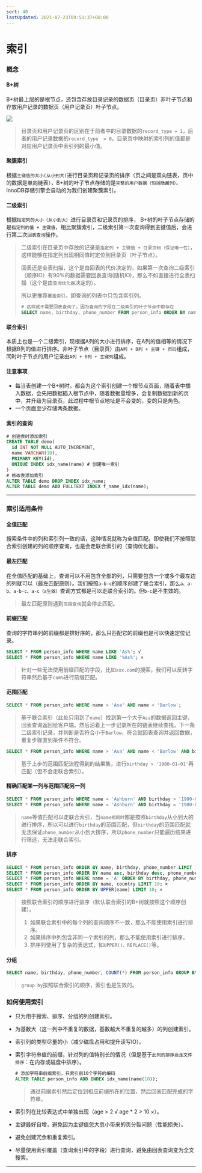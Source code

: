 ```yaml
---
sort: 40
lastUpdated: 2021-07-23T09:51:37+08:00
---
```

# 索引

### 概念

#### B+树

B+树最上层的是根节点，还包含存放目录记录的数据页（目录页）非叶子节点和存放用户记录的数据页（用户记录页）叶子节点。

![](https://nas.leejay.top/images/2025/01/22/fc4c4f06-6478-401f-b99a-3e677adca63f.png)

> 目录页和用户记录页的区别在于前者中的目录数据的`record_type = 1`，后者的用户记录数据的`record_type  = 0`。目录页中映射的索引列的值都是对应用户记录页中索引列的最小值。

#### 聚簇索引

根据`主键值的大小(从小到大)`进行目录页和记录页的排序（页之间是双向链表，页中的数据是单向链表），B+树的叶子节点存储的是`完整的用户数据（包括隐藏列）。`InnoDB存储引擎会自动的为我们创建聚簇索引。

#### 二级索引

根据`指定列的大小（从小到大）`进行目录页和记录页的排序， B+树的叶子节点存储的是`指定列的值 + 主键值`，相比聚簇索引，二级索引第一次查询得到主键值后，会进行第二次`回表查询`操作。

> 二级索引在目录页中存放的记录是`指定列 + 主键值 + 目录页码（保证唯一性）`，这样能够在指定列出现相同值时定位到目录页（叶子节点）。
>
> 回表还是全表扫描，这个是由回表的代价决定的，如果第一次查询二级索引（顺序IO）有90%的数据需要回表查询(随机IO)，那么不如直接进行全表扫描（这个是由`查询优化器`决定的）。
>
> 所以更推荐`覆盖索引`，即查询的列表中只包含索引列。
>
> ```sql
> # 这样就不需要回表查询了，因为查询的字段在二级索引的叶子节点中都存在
> SELECT name, birthday, phone_number FROM person_info ORDER BY name, birthday, phone_number;
> ```

#### 联合索引

本质上也是一个二级索引，现根据A列的大小进行排序，在A列的值相等的情况下根据B列的值进行排序。非叶子节点（目录页）由`A列 + B列 + 主键 + 页码`组成，同时叶子节点的用户记录由`A列 + B列 + 主键列`组成。

#### 注意事项

- 每当表创建一个B+树时，都会为这个索引创建一个根节点页面，随着表中插入数据，会先把数据插入根节点中，随着数据量增多，会复制数据到新的页中，并升级为目录页。此过程中根节点地址是不会变的，变的只是角色。
- 一个页面至少存储两条数据。

#### 索引的查询

```sql
# 创建表时添加索引
CREATE TABLE demo(
  id INT NOT NULL AUTO_INCREMENT,
  name VARCHAR(10),
  PRIMARY KEY(id),
  UNIQUE INDEX idx_name(name) # 创建唯一索引
)
# 修改表添加索引
ALTER TABLE demo DROP INDEX idx_name;
ALTER TABLE demo ADD FULLTEXT INDEX f_name_idx(name); 
```

---

### 索引适用条件

#### 全值匹配

搜索条件中的列和索引列一致的话，这种情况就称为全值匹配。即使我们不按照联合索引创建的列的顺序查询，也是会走联合索引的（查询优化器）。

#### 最左匹配

在全值匹配的基础上，查询可以不用包含全部的列，只需要包含一个或多个最左边的列就可以（最左匹配原则）。我们按照`a-b-c`的顺序创建了联合索引，那么`a、a-b、a-b-c、a-c（a生效）`查询方式都是可以走联合索引的。但`b-c`是不生效的。

> 最左匹配原则遇到`范围查询`就会停止匹配。

#### 前缀匹配

查询的字符串列的前缀都是排好序的，那么只匹配它的前缀也是可以快速定位记录。

```sql
SELECT * FROM person_info WHERE name LIKE 'As%'; √
SELECT * FROM person_info WHERE name LIKE '%As%'; ×
```

> 针对一些无法使用前缀匹配的字段，比如`xxx.com`的搜索，我们可以反转字符串然后基于`com%`进行前缀匹配。

#### 范围匹配

```sql
SELECT * FROM person_info WHERE name > 'Asa' AND name < 'Barlow';
```

> 基于联合索引（此处只用到了`name`）找到第一个大于`Asa`的数据返回主键，回表查询返回给客户端。然后沿着上一步记录所在的链表继续查找，下一条二级索引记录，并判断是否符合小于`Barlow`，符合就回表查询并返回数据，重复步骤直到条件不符合。

```sql
SELECT * FROM person_info WHERE name > 'Asa' AND name < 'Barlow' AND birthday > '1980-01-01';
```

> 基于上步的范围匹配流程得到的结果集，进行`birthday > '1980-01-01'`再匹配（但不会走联合索引）。

#### 精确匹配某一列与范围匹配另一列

```sql
SELECT * FROM person_info WHERE name = 'Ashburn' AND birthday > '1980-01-01' AND birthday < '2000-12-31' AND phone_number > '15100000000'; ×
SELECT * FROM person_info WHERE name = 'Ashburn' AND birthday = '1980-01-01' AND phone_number > '15100000000'; √
```

> `name`等值匹配可以走联合索引，当`name相同时`都是按照`birthday`从小到大的进行排序，所以可以进行`birthday`的范围匹配，但`birthday`的范围匹配就无法保证`phone_number`从小到大排序，所以`phone_number`只能遍历结果进行筛选，无法走联合索引。

#### 排序

```sql
SELECT * FROM person_info ORDER BY name, birthday, phone_number LIMIT 10; √
SELECT * FROM person_info ORDER BY name asc, birthday desc, phone_number asc; ×
SELECT * FROM person_info WHERE name = 'A' ORDER BY birthday, phone_number LIMIT 10; √
SELECT * FROM person_info ORDER BY name, country LIMIT 10; ×
SELECT * FROM person_info ORDER BY UPPER(name) LIMIT 10; ×
```

> 按照联合索引的顺序进行排序（默认联合索引的B+树就按照这个顺序创建）。
>
> 1. 如果联合索引中的每个列的查询顺序不一致，那么不能使用索引进行排序。
> 2. 如果排序中列包含非同一个索引的列，那么不能使用索引进行排序。
> 3. 排序列使用了复杂的表达式，如`UPPER()、REPLACE()`等。

#### 分组

```sql
SELECT name, birthday, phone_number, COUNT(*) FROM person_info GROUP BY name, birthday, phone_number; √
```

> `group by`按照联合索引的顺序，索引也是生效的。

### 如何使用索引

- 只为用于搜索、排序、分组的列创建索引。

- 为基数大（这一列中不重复的数据，基数越大不重复的越多）的列创建索引。

- 索引列的类型尽量的小（减少磁盘占用和提升读写IO）。

- 索引字符串值的前缀，针对列的值特别长的情况（但是基于`此列的排序会走文件排序`：在内存或磁盘中排序）。

  ```sql
  # 添加字符串前缀索引，只索引前10个字符的编码
  ALTER TABLE person_info ADD INDEX idx_name(name(10));
  ```

  > 通过前缀索引然后定位到相应前缀所在的位置，然后回表匹配完成的字符串。

- 索引列在比较表达式中单独出现（age > 2 √  age * 2 > 10  ×）。

- 主键最好自增，避免因为主键值忽大忽小带来的页分裂问题（性能损失）。

- 避免创建冗余和重复索引。

- 尽量使用索引覆盖（查询索引中的字段）进行查询，避免由回表查询变为全文搜索。

---
